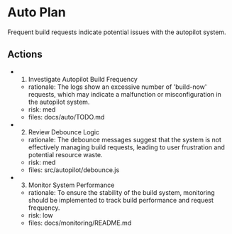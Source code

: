 # Auto Plan

Frequent build requests indicate potential issues with the autopilot system.

## Actions
- 1. Investigate Autopilot Build Frequency
  - rationale: The logs show an excessive number of 'build-now' requests, which may indicate a malfunction or misconfiguration in the autopilot system.
  - risk: med
  - files: docs/auto/TODO.md
- 2. Review Debounce Logic
  - rationale: The debounce messages suggest that the system is not effectively managing build requests, leading to user frustration and potential resource waste.
  - risk: med
  - files: src/autopilot/debounce.js
- 3. Monitor System Performance
  - rationale: To ensure the stability of the build system, monitoring should be implemented to track build performance and request frequency.
  - risk: low
  - files: docs/monitoring/README.md